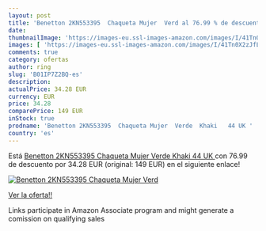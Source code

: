 ```yaml
---
layout: post
title: 'Benetton 2KN553395  Chaqueta Mujer  Verd al 76.99 % de descuento'
date: 
thumbnailImage: 'https://images-eu.ssl-images-amazon.com/images/I/41Tn0X2zJfL._SL200_.jpg'
images: [ 'https://images-eu.ssl-images-amazon.com/images/I/41Tn0X2zJfL._SL200_.jpg' ]
comments: true
category: ofertas
author: ring
slug: 'B01IP7Z2BQ-es'
description:
actualPrice: 34.28 EUR
currency: EUR
price: 34.28
comparePrice: 149 EUR
inStock: true
prodname: 'Benetton 2KN553395  Chaqueta Mujer  Verde  Khaki   44 UK '
country: 'es'
---
```


Está [Benetton 2KN553395  Chaqueta Mujer  Verde  Khaki   44 UK ](https://www.amazon.es/dp/B01IP7Z2BQ/?tag=tolees-21) con 76.99 de descuento por 34.28 EUR (original: 149 EUR) en el siguiente enlace!

[![Benetton 2KN553395  Chaqueta Mujer  Verd](https://images-eu.ssl-images-amazon.com/images/I/41Tn0X2zJfL._SL200_.jpg)](https://www.amazon.es/dp/B01IP7Z2BQ/?tag=tolees-21)

[Ver la oferta!!](https://www.amazon.es/dp/B01IP7Z2BQ/?tag=tolees-21)

Links participate in Amazon Associate program and might generate a comission on qualifying sales


